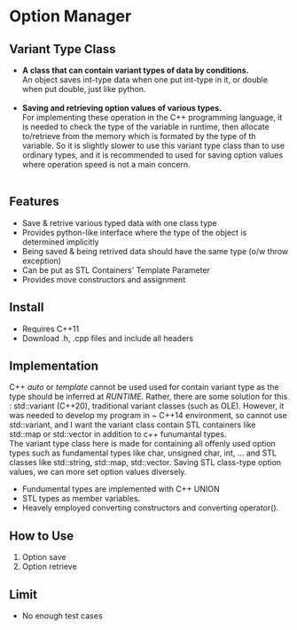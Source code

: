 # Option Manager

## Variant Type Class
- **A class that can contain variant types of data by conditions.** <br>
An object saves int-type data when one put int-type in it, or double when put double, just like python. <br> <br>
- **Saving and retrieving option values of various types.** <br>
For implementing these operation in the C++ programming language, it is needed to check the type of the variable in runtime, then allocate to/retrieve from the memory which is formated by the type of th variable. So it is slightly slower to use this variant type class than to use ordinary types, and it is recommended to used for saving option values where operation speed is not a main concern. <br><br>

## Features
- Save & retrive various typed data with one class type
- Provides python-like interface where the type of the object is determined implicitly
- Being saved & being retrived data should have the same type (o/w throw exception)
- Can be put as STL Containers' Template Parameter
- Provides move constructors and assignment

## Install
- Requires C++11
- Download .h, .cpp files and include all headers

## Implementation
C++ *auto* or *template* cannot be used used for contain variant type as the type should be inferred at *RUNTIME*. Rather, there are some solution for this : std::variant (C++20), traditional variant classes (such as OLE). However, it was needed to  develop my program in ~ C++14 environment, so cannot use std::variant, and I want the variant class contain STL containers like std::map or std::vector in addition to c++ funumantal types. <br>
The variant type class here is made for containing all offenly used option types such as fundamental types like char, unsigned char, int, ... and STL classes like std::string, std::map, std::vector. Saving STL class-type option values, we can more set option values diversely.
- Fundumental types are implemented with C++ UNION
- STL types as member variables. 
- Heavely employed converting constructors and converting operator().


## How to Use
1. Option save
2. Option retrieve

## Limit
- No enough test cases
